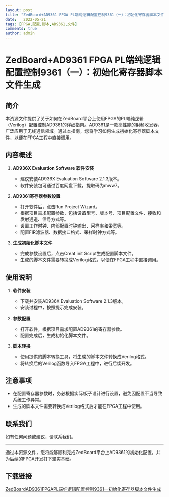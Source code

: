 ```yaml
---
layout: post
title: "ZedBoard+AD9361 FPGA PL端纯逻辑配置控制9361（一）：初始化寄存器脚本文件生成"
date:   2022-05-21
tags: [FPGA,配置,脚本,AD9361,文件]
comments: true
author: admin
---
```

# ZedBoard+AD9361 FPGA PL端纯逻辑配置控制9361（一）：初始化寄存器脚本文件生成

## 简介

本资源文件提供了关于如何在ZedBoard平台上使用FPGA的PL端纯逻辑（Verilog）配置控制AD9361的详细指南。AD9361是一款高性能的射频收发器，广泛应用于无线通信领域。通过本指南，您将学习如何生成初始化寄存器脚本文件，以便在FPGA工程中直接调用。

## 内容概述

1. **AD936X Evaluation Software 软件安装**
   - 建议安装AD936X Evaluation Software 2.1.3版本。
   - 软件安装包可通过百度网盘下载，提取码为mww7。

2. **AD9361寄存器参数设置**
   - 打开软件后，点击Run Project Wizard。
   - 根据项目需求配置参数，包括设备型号、版本号、项目配置文件、接收和发射通道、信号方式等。
   - 设置工作时钟、内部配置时钟输出、采样率和带宽等。
   - 配置FIR滤波器、数据接口格式、采样时钟方式等。

3. **生成初始化脚本文件**
   - 完成参数设置后，点击Creat init Script生成配置脚本文件。
   - 生成的脚本文件需要转换成Verilog格式，以便在FPGA工程中直接调用。

## 使用说明

1. **软件安装**
   - 下载并安装AD936X Evaluation Software 2.1.3版本。
   - 安装过程中，按照提示完成安装。

2. **参数配置**
   - 打开软件，根据项目需求配置AD9361的寄存器参数。
   - 配置完成后，生成初始化脚本文件。

3. **脚本转换**
   - 使用提供的脚本转换工具，将生成的脚本文件转换成Verilog格式。
   - 将转换后的Verilog函数导入FPGA工程中，进行后续开发。

## 注意事项

- 在配置寄存器参数时，务必根据实际板子设计进行设置，避免因配置不当导致系统工作异常。
- 生成的脚本文件需要转换成Verilog格式后才能在FPGA工程中使用。

## 联系我们

如有任何问题或建议，请联系我们。

---

通过本资源文件，您将能够顺利完成ZedBoard平台上AD9361的初始化配置，并为后续的FPGA开发打下坚实基础。

## 下载链接

[ZedBoardAD9361FPGAPL端纯逻辑配置控制9361一初始化寄存器脚本文件生成](https://pan.quark.cn/s/d70a36d1b590)